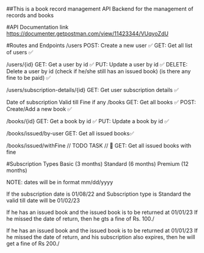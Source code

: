 ##This is a book record management API Backend for the management of records and books

#API Documentation link
https://documenter.getpostman.com/view/11423344/VUqyoZdU

#Routes and Endpoints
/users
POST: Create a new user ✅ GET: Get all list of users ✅

/users/{id}
GET: Get a user by id ✅ PUT: Update a user by id ✅ DELETE: Delete a user by id (check if he/she still has an issued book) (is there any fine to be paid) ✅

/users/subscription-details/{id}
GET: Get user subscription details ✅

Date of subscription
Valid till
Fine if any
/books
GET: Get all books ✅ POST: Create/Add a new book ✅

/books/{id}
GET: Get a book by id ✅ PUT: Update a book by id ✅

/books/issued/by-user
GET: Get all issued books✅

/books/issued/withFine
// TODO TASK // 🏁 GET: Get all issued books with fine

#Subscription Types
Basic (3 months) Standard (6 months) Premium (12 months)

NOTE: dates will be in format mm/dd/yyyy

If the subscription date is 01/08/22 and Subscription type is Standard the valid till date will be 01/02/23

If he has an issued book and the issued book is to be returned at 01/01/23 If he missed the date of return, then he gts a fine of Rs. 100./

If he has an issued book and the issued book is to be returned at 01/01/23 If he missed the date of return, and his subscription also expires, then he will get a fine of Rs 200./
